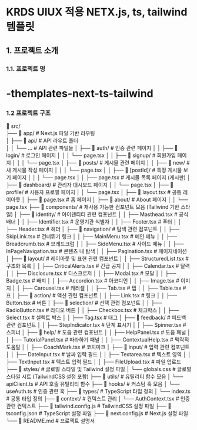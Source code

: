 # KRDS UIUX 적용 NETX.js, ts, tailwind 템플릿

## 1. 프로젝트 소개

### 1.1. 프로젝트 명
# -themplates-next-ts-tailwind

### 1.2 프로젝트 구조
📂 src/  
├── 📂 app/                       # Next.js 파일 기반 라우팅  
│   ├── 📂 api/                   # API 라우트 폴더  
│   │   └── ...                   # API 관련 파일들
│   ├── 📂 auth/                  # 인증 관련 페이지
│   │   ├── 📂 login/             # 로그인 페이지
│   │   │   └── page.tsx
│   │   ├── 📂 signup/            # 회원가입 페이지
│   │   │   └── page.tsx
│   ├── 📂 posts/                 # 게시물 관련 페이지
│   │   ├── 📂 new/               # 새 게시물 작성 페이지
│   │   │   └── page.tsx
│   │   ├── 📂 [postId]/          # 특정 게시물 보기 페이지
│   │   │   └── page.tsx
│   │   ├── page.tsx              # 게시물 목록 페이지 (게시판)
│   ├── 📂 dashboard/             # 관리자 대시보드 페이지
│   │   └── page.tsx
│   ├── 📂 profile/               # 사용자 프로필 페이지
│   │   └── page.tsx
│   ├── 📂 layout.tsx             # 공통 레이아웃
│   ├── 📂 page.tsx               # 홈 페이지
│   ├── 📂 about/                 # About 페이지
│   │   └── page.tsx
├── 📂 components/                # 재사용 가능한 컴포넌트 모음 (Tailwind 기반 스타일)
│   ├── 📂 identity/              # 아이덴티티 관련 컴포넌트
│   │   ├── Masthead.tsx          # 공식 배너
│   │   ├── Identifier.tsx        # 운영기관 식별자
│   │   ├── Footer.tsx            # 푸터
│   │   ├── Header.tsx            # 헤더
│   ├── 📂 navigation/            # 탐색 관련 컴포넌트
│   │   ├── SkipLink.tsx          # 건너뛰기 링크
│   │   ├── MainMenu.tsx          # 메인 메뉴
│   │   ├── Breadcrumb.tsx        # 브레드크럼
│   │   ├── SideMenu.tsx          # 사이드 메뉴
│   │   ├── InPageNavigation.tsx  # 콘텐츠 내 탐색
│   │   ├── Pagination.tsx        # 페이지네이션
│   ├── 📂 layout/                # 레이아웃 및 표현 관련 컴포넌트
│   │   ├── StructuredList.tsx    # 구조화 목록
│   │   ├── CriticalAlerts.tsx    # 긴급 공지
│   │   ├── Calendar.tsx          # 달력
│   │   ├── Disclosure.tsx        # 디스크로저
│   │   ├── Modal.tsx             # 모달
│   │   ├── Badge.tsx             # 배지
│   │   ├── Accordion.tsx         # 아코디언
│   │   ├── Image.tsx             # 이미지
│   │   ├── Carousel.tsx          # 캐러셀
│   │   ├── Tab.tsx               # 탭
│   │   ├── Table.tsx             # 표
│   ├── 📂 action/                # 액션 관련 컴포넌트
│   │   ├── Link.tsx              # 링크
│   │   ├── Button.tsx            # 버튼
│   ├── 📂 selection/             # 선택 관련 컴포넌트
│   │   ├── RadioButton.tsx       # 라디오 버튼
│   │   ├── Checkbox.tsx          # 체크박스
│   │   ├── Select.tsx            # 셀렉트 박스
│   │   ├── Tag.tsx               # 태그
│   ├── 📂 feedback/              # 피드백 관련 컴포넌트
│   │   ├── StepIndicator.tsx     # 단계 표시기
│   │   ├── Spinner.tsx           # 스피너
│   ├── 📂 help/                  # 도움 관련 컴포넌트
│   │   ├── HelpPanel.tsx         # 도움 패널
│   │   ├── TutorialPanel.tsx     # 따라하기 패널
│   │   ├── ContextualHelp.tsx    # 맥락적 도움말
│   │   ├── CoachMark.tsx         # 코치마크
│   ├── 📂 input/                 # 입력 관련 컴포넌트
│   │   ├── DateInput.tsx         # 날짜 입력 필드
│   │   ├── Textarea.tsx          # 텍스트 영역
│   │   ├── TextInput.tsx         # 텍스트 입력 필드
│   │   ├── FileUpload.tsx        # 파일 업로드
├── 📂 styles/                    # 글로벌 스타일 및 Tailwind 설정 파일
│   └── globals.css               # 글로벌 스타일 시트 (TailwindCSS 설정 포함)
├── 📂 utils/                     # 유틸리티 함수 모음
│   └── apiClient.ts              # API 호출 유틸리티 함수
├── 📂 hooks/                     # 커스텀 훅 모음
│   └── useAuth.ts                # 인증 관련 훅
├── 📂 types/                     # TypeScript 타입 정의
│   └── index.ts                  # 공통 타입 정의
├── 📂 context/                   # 컨텍스트 관리
│   └── AuthContext.tsx           # 인증 관련 컨텍스트
├── 📄 tailwind.config.js         # TailwindCSS 설정 파일
├── 📄 tsconfig.json              # TypeScript 설정 파일
├── 📄 next.config.js             # Next.js 설정 파일
└── 📄 README.md                  # 프로젝트 설명서

